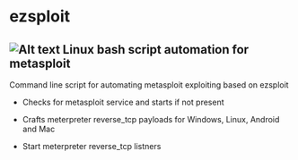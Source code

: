 # ezsploit
![Alt text](https://lh3.googleusercontent.com/yiZeYdV4TwAOYrjdrlyycPDiTWz2CjzkhC7oT-TecNcSRVVFiYC9B3allfR4DzeMAS1uyIQVAC9vR_OzCMaWJLrHm3xw1m_w0A135ebsg8fuZxmIAkP6E1VkewRh3mK59CbDdVCpnE27conw-RVzY-QV8bjFGcWdo3ggPOGd0_K75ISd59FelzSAD2RxkwzdfAfjdI5dFNlVGA_wIiVy73hghXzHJJv_G_M008qe2lqiYhN5dC7Z-hY3WA4PdeYO8TdV1HZzAoqn8tD0_6RgXFWS5d_Um3BUL_J8p8v3QwVZQNX2O00euWaKoQpsT4R5YRkfT-1J1-6_MCnI30xgtAktN-mdJfmSXrPozPdCQuDIZcM99DY1qqH9XSdDYdVk9ppqRFk9clMghaVqj5p-bR-nKZIeJS5FyiQAFXnT0V3jpgqKGJGTcboY6OSPulKvozuK_hx5PFhMl07Q4lVmGpsjO7ZJUUIRoleXSGAEmtjKs_JmE8PUOpj6B5N5Y-ID0-S3SyNRzLvlZBR9DnP2zjzyPhy4eKZY-0pLXiM1njI69bCzux5wlto51PfUdoKJf6JY=w484-h541-no "Main screen")
Linux bash script automation for metasploit
-------------------------------------------

Command line script for automating metasploit exploiting based on ezsploit

- Checks for metasploit service and starts if not present

- Crafts meterpreter reverse_tcp payloads for Windows, Linux, Android and Mac

- Start meterpreter reverse_tcp listners 


